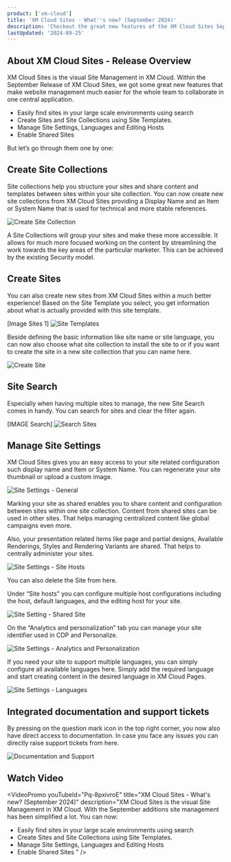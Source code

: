 ```yaml
---
product: ['xm-cloud']
title: 'XM Cloud Sites - What''s new? (September 2024)'
description: 'Checkout the great new features of the XM Cloud Sites September release'
lastUpdated: '2024-09-25'
---
```


## About XM Cloud Sites - Release Overview

XM Cloud Sites is the visual Site Management in XM Cloud.
Within the September Release of XM Cloud Sites, we got some great new features that make website management much easier for the whole team to collaborate in one central application.

- Easily find sites in your large scale environments using search
- Create Sites and Site Collections using Site Templates.
- Manage Site Settings, Languages and Editing Hosts
- Enable Shared Sites

But let’s go through them one by one:

## Create Site Collections

Site collections help you structure your sites and share content and templates between sites within your site collection. 
You can now create new site collections from XM Cloud Sites providing a Display Name and an Item or System Name that is used for technical and more stable references. 

![Create Site Collection](https://delivery-sitecore.sitecorecontenthub.cloud/api/public/content/create-sitecollection?v=37ae701a)

A Site Collections will group your sites and make these more accessible. It allows for much more focused working on the content by streamlining the work towards the key areas of the particular marketer. This can be achieved by the existing Security model.

## Create Sites

You can also create new sites from XM Cloud Sites within a much better experience!
Based on the Site Template you select, you get information about what is actually provided with this site template.

[Image Sites 1]
![Site Templates](https://delivery-sitecore.sitecorecontenthub.cloud/api/public/content/site-templates?v=329de69b)

Beside defining the basic information like site name or site language, you can now also choose what site collection to install the site to or if you want to create the site in a new site collection that you can name here.

![Create Site](https://delivery-sitecore.sitecorecontenthub.cloud/api/public/content/create-site?v=eaf4f9eb)

## Site Search

Especially when having multiple sites to manage, the new Site Search comes in handy. You can search for sites and clear the filter again.

[IMAGE Search]
![Search Sites](https://delivery-sitecore.sitecorecontenthub.cloud/api/public/content/search-sites?v=c46cab90)

## Manage Site Settings
XM Cloud Sites gives you an easy access to your site related configuration such display name and Item or System Name. You can regenerate your site thumbnail or upload a custom image. 

![Site Settings - General](https://delivery-sitecore.sitecorecontenthub.cloud/api/public/content/site-settings-general?v=b3f2bef4)

Marking your site as shared enables you to share content and configuration between sites within one site collection. Content from shared sites can be used in other sites. That helps managing centralized content like global campaigns even more.

Also, your presentation related items like page and partial designs, Available Renderings, Styles and Rendering Variants are shared. That helps to centrally administer your sites. 

![Site Settings - Site Hosts](https://delivery-sitecore.sitecorecontenthub.cloud/api/public/content/site-settings-site-hosts?v=a086572b)

You can also delete the Site from here.

Under “Site hosts” you can configure multiple host configurations including  the host, default languages, and the editing host for your site. 

![Site Setting - Shared Site](https://delivery-sitecore.sitecorecontenthub.cloud/api/public/content/Site-Settings-Shared-Site?v=aa1e5c75)

On the “Analytics and personalization” tab you can manage your site identifier used in CDP and Personalize.

![Site Settings - Analytics and Personalization](https://delivery-sitecore.sitecorecontenthub.cloud/api/public/content/site-settings-analytics-personalization?v=4ff37dfe)

If you need your site to support multiple languages, you can simply configure all available languages here. Simply add the required language and start creating content in the desired language in XM Cloud Pages.

![Site Settings - Languages](https://delivery-sitecore.sitecorecontenthub.cloud/api/public/content/site-settings-languages?v=76581809)

## Integrated documentation and support tickets

By pressing on the question mark icon in the top right corner, you now also have direct access to documentation. In case you face any issues you can directly raise support tickets from here. 	

![Documentation and Support](https://delivery-sitecore.sitecorecontenthub.cloud/api/public/content/documentation-support?v=d303df37)


## Watch Video
<VideoPromo
  youTubeId="Pq-8pxivroE"
  title="XM Cloud Sites - What's new? (September 2024)"
  description="XM Cloud Sites is the visual Site Management in XM Cloud. With the September additions site management has been simplified a lot. You can now:
  - Easily find sites in your large scale environments using search
  - Create Sites and Site Collections using Site Templates.
  - Manage Site Settings, Languages and Editing Hosts
  - Enable Shared Sites
"
/>